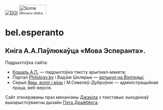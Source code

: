[![DOI](https://www.zenodo.org/badge/DOI/10.5281/zenodo.3780127.svg)](https://doi.org/10.5281/zenodo.3780127) 
<a class="wctextlink1" href="https://www.worldcat.org/title/mova-esperanta-praktychny-dapamozhnik/oclc/654406685" title="Find this item in a library with WorldCat"><img src="http://www.oclc.org/content/dam/developer-network/badges/wc_badge1.png" width="88" height="31" target="_blank" alt="Some library data on this site is provided by WorldCat, the world's largest library catalog [WorldCat.org]" /></a>



# bel.esperanto
## Кніга А.А.Паўлюкаўца «Мова Эсперанта».

Падрыхтоўка сайта:
- [Кошаль А.П.](mailto:alyaksandr.koshal@gmail.com) — падрыхтоўка тэксту арыгінал-макета;
- Партал [Philology.by](https://Philology.by) і Вадзім Шклярык — [артыкул на Вікіпедыі](https://be.wikipedia.org/wiki/%D0%90%D0%B4%D0%B0%D0%BC_%D0%90%D0%BB%D1%8F%D0%BA%D1%81%D0%B0%D0%BD%D0%B4%D1%80%D0%B0%D0%B2%D1%96%D1%87_%D0%9F%D0%B0%D1%9E%D0%BB%D1%8E%D0%BA%D0%B0%D0%B2%D0%B5%D1%86);
- Серыя [Ямы, вуллі і віры](https://vodary.fias.fr/tag/belarusan%C2%B7language/) і М.Севелеў-Дуброўнік — адміністрацыйная праца, веб-версія.

Сайт згенераваны праз механізмы  [Джэкіла](http://jekyllrb.com) з тэкставых зыходнікаў выкарыстоўваючы дызайн [Пэта Драйбёрга](https://patdryburgh.com).
